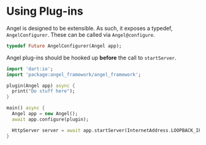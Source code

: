 # Using Plug-ins
Angel is designed to be extensible. As such, it exposes a typedef, `AngelConfigurer`. These can be called via `Angel@configure`.

```dart
typedef Future AngelConfigurer(Angel app);
```

Angel plug-ins should be hooked up **before** the call to `startServer`.

```dart
import 'dart:io';
import 'package:angel_framework/angel_framework';

plugin(Angel app) async {
  print("Do stuff here");
}

main() async {
  Angel app = new Angel();
  await app.configure(plugin);

  HttpServer server = await app.startServer(InternetAddress.LOOPBACK_IP_V4, 3000);
}
```